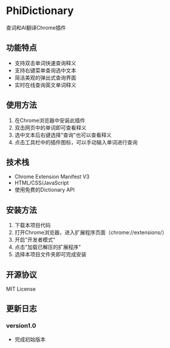 # PhiDictionary
查词和AI翻译Chrome插件

## 功能特点
- 支持双击单词快速查询释义
- 支持右键菜单查询选中文本
- 简洁美观的弹出式查询界面
- 实时在线查询英文单词释义

## 使用方法
1. 在Chrome浏览器中安装此插件
2. 双击网页中的单词即可查看释义
3. 选中文本后右键选择"查询"也可以查看释义
4. 点击工具栏中的插件图标，可以手动输入单词进行查询

## 技术栈
- Chrome Extension Manifest V3
- HTML/CSS/JavaScript
- 使用免费的Dictionary API

## 安装方法
1. 下载本项目代码
2. 打开Chrome浏览器，进入扩展程序页面（chrome://extensions/）
3. 开启"开发者模式"
4. 点击"加载已解压的扩展程序"
5. 选择本项目文件夹即可完成安装

## 开源协议
MIT License

## 更新日志

### version1.0

- 完成初始版本